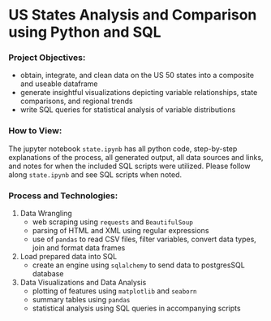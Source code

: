 # US States Analysis and Comparison using Python and SQL
### Project Objectives:
- obtain, integrate, and clean data on the US 50 states into a composite and useable dataframe
- generate insightful visualizations depicting variable relationships, state comparisons, and regional trends
- write SQL queries for statistical analysis of variable distributions<br/>
### How to View:
The jupyter notebook `state.ipynb` has all python code, step-by-step explanations of the process, all generated output, all data sources and links, and notes for when the included SQL scripts were utilized. Please follow along `state.ipynb` and see SQL scripts when noted. <br/>
### Process and Technologies:
1. Data Wrangling 
   - web scraping using `requests` and `BeautifulSoup`
   - parsing of HTML and XML using regular expressions 
   - use of `pandas` to read CSV files, filter variables, convert data types, join and format data frames
2. Load prepared data into SQL
   - create an engine using `sqlalchemy` to send data to postgresSQL database
3. Data Visualizations and Data Analysis
   - plotting of features using `matplotlib` and `seaborn`
   - summary tables using `pandas`
   - statistical analysis using SQL queries in accompanying scripts
